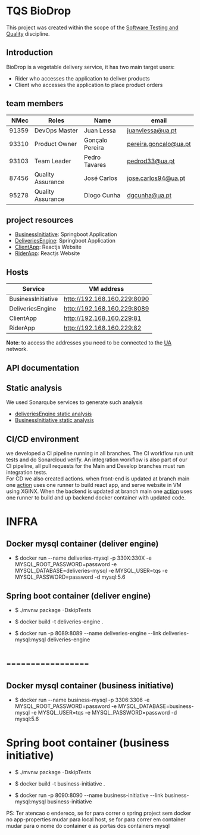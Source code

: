 # TQS BioDrop
This project was created within the scope of the [Software Testing and Quality](https://www.ua.pt/pt/uc/8109) discipline.
## Introduction
BioDrop is a vegetable delivery service, it has two main target users:
* Rider who accesses the application to deliver products
* Client who accesses the application to place product orders
## team members
| NMec|  Roles | Name | email |
|--:|---|---|---|
| 91359 | DevOps Master | Juan Lessa | juanvlessa@ua.pt |
| 93310 | Product Owner | Gonçalo Pereira | pereira.goncalo@ua.pt |
| 93103 | Team Leader | Pedro Tavares | pedrod33@ua.pt |
| 87456 | Quality Assurance | José Carlos | jose.carlos94@ua.pt |
| 95278 | Quality Assurance | Diogo Cunha | dgcunha@ua.pt |
## project resources
* [BusinessInitiative](https://github.com/pedrod33/BioDrop/tree/develop/BusinessInitiative): Springboot Application
* [DeliveriesEngine](https://github.com/pedrod33/BioDrop/tree/develop/DeliveriesEngine): Springboot Application
* [ClientApp](https://github.com/pedrod33/BioDrop/tree/develop/TQS_final/ClientApp): Reactjs Website
* [RiderApp](https://github.com/pedrod33/BioDrop/tree/develop/TQS_final/RiderApp): Reactjs Website
## Hosts
| Service |  VM address |
|--|---|
| BusinessInitiative |  http://192.168.160.229:8090 |
| DeliveriesEngine | http://192.168.160.229:8089 |
| ClientApp | http://192.168.160.229:81 |
| RiderApp | http://192.168.160.229:82 |
  
**Note**: to access the addresses you need to be connected to the [UA](https://www.ua.pt) network.
## API documentation

## Static analysis
We used Sonarqube services to generate such analysis
* [deliveriesEngine static analysis](https://sonarcloud.io/dashboard?id=deliveriesEnginesonarcloudkey_BioDrop)
* [BusinessInitiative static analysis](https://sonarcloud.io/dashboard?id=pedrod33_BioDrop)

## CI/CD environment
we developed a CI pipeline running in all branches. The CI workflow run unit tests and do Sonarcloud verify. An integration workflow is also part of our CI pipeline, all pull requests for the Main and Develop branches must run integration tests.  
For CD we also created actions. when front-end is updated at branch main one [action](https://github.com/pedrod33/BioDrop/blob/develop/.github/workflows/deploy.frontend.yml) uses one runner to build react app, and serve website in VM using XGINX. When the backend is updated at branch main one [action](https://github.com/pedrod33/BioDrop/blob/develop/.github/workflows/main.yml) uses one runner to build and up backend docker container with updated code.

# INFRA
## Docker mysql container (deliver engine)
* $ docker run --name deliveries-mysql -p 330X:330X -e MYSQL_ROOT_PASSWORD=password -e MYSQL_DATABASE=deliveries-mysql -e MYSQL_USER=tqs -e MYSQL_PASSWORD=password -d mysql:5.6


## Spring boot container (deliver engine)
* $ ./mvnw package -DskipTests

* $ docker build -t deliveries-engine .

* $ docker run -p 8089:8089 --name deliveries-engine --link deliveries-mysql:mysql deliveries-engine


# -----------------


## Docker mysql container (business initiative)
* $ docker run --name business-mysql -p 3306:3306 -e MYSQL_ROOT_PASSWORD=password -e MYSQL_DATABASE=business-mysql -e MYSQL_USER=tqs -e MYSQL_PASSWORD=password -d mysql:5.6


# Spring boot container (business initiative)
* $ ./mvnw package -DskipTests

* $ docker build -t business-initiative .

* $ docker run -p 8090:8090 --name business-initiative --link business-mysql:mysql business-initiative



PS: Ter atencao o endereco, se for para correr o spring project sem docker no app-properties mudar para local host, se for para correr em container mudar para o nome do container
	e as portas dos containers mysql

